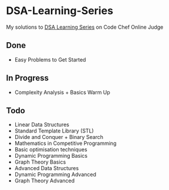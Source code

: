# DSA-Learning-Series
My solutions to [DSA Learning Series](https://www.codechef.com/LEARNDSA) on Code Chef Online Judge

## Done
* Easy Problems to Get Started

## In Progress
* Complexity Analysis + Basics Warm Up

## Todo
* Linear Data Structures
* Standard Template Library (STL)
* Divide and Conquer + Binary Search
* Mathematics in Competitive Programming
* Basic optimisation techniques
* Dynamic Programming Basics
* Graph Theory Basics
* Advanced Data Structures
* Dynamic Programming Advanced
* Graph Theory Advanced
